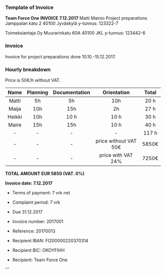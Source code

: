 ### Template of Invoice


__Team Force One 			                                 				INVOICE 7.12.2017__
Matti Mainio 				                                				Project preparations
Jamppalan katu 2
40100 Jyväskylä
y-tunnus: 123322-7


Toimeksiantaja Oy
Muurarinkatu 60A
40100 JKL
y-tunnus: 123442-6


### Invoice

Invoice for project preparations done 10.10.-15.12.2017.


### Hourly breakdown

Price is 50€/h without VAT.

| Name |  Planning | Documentation | Orientation | Total |
|:-:|:-:|:-:|:-:|:-:|
| Matti  | 5h | 5h  | 10h | 20 h | 
| Maija  | 10h | 15h | 2h  | 27 h | 
| Heikki | 10h |10 h | 10 h | 30 h |
| Maire | 15h | 15h  | 10 h | 40 h |
| - | - | - | - | 117 h |
| - | - | - | price without VAT 50€ | 5850€ |
| - | - | - | price with VAT 24% | 7250€ |

**TOTAL AMOUNT EUR 5850 (VAT. 0%)**



**Invoice date: 7.12.2017**
* Terms of payment:	7 vrk net
* Complaint period: 7 vrk
* Due 31.12.2017

* Invoice number: 2017001
* Reference: 20170013

* Recipient IBAN: FI200000220370314
* Recipient BIC: OKOYFIHH
* Recipient: Team Force One

'''
